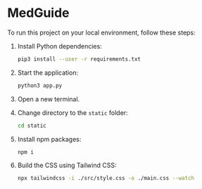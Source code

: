 # MedGuide

To run this project on your local environment, follow these steps:

1. Install Python dependencies:

   ```bash
   pip3 install --user -r requirements.txt
   ```

2. Start the application:

   ```bash
   python3 app.py
   ```

3. Open a new terminal.

4. Change directory to the `static` folder:

   ```bash
   cd static
   ```

5. Install npm packages:

   ```bash
   npm i
   ```

6. Build the CSS using Tailwind CSS:

   ```bash
   npx tailwindcss -i ./src/style.css -o ./main.css --watch
   ```



<!-- http://gitpod.io/#https://github.com/PriyansuMaurya/MedGuide -->